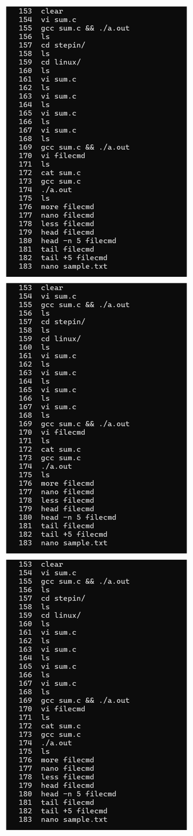 

![Image_alt](https://github.com/KundanKakarla1589/4220788_KundanKakarla/blob/main/Linux/Command_List_2/1.png?raw=true)

![Image_alt](https://github.com/KundanKakarla1589/4220788_KundanKakarla/blob/main/Linux/Command_List_2/1.png?raw=true)

![Image_alt](https://github.com/KundanKakarla1589/4220788_KundanKakarla/blob/main/Linux/Command_List_2/1.png?raw=true)
